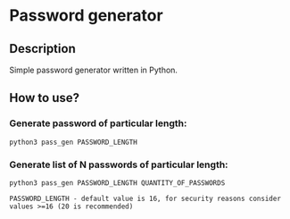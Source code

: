 # Password generator

## Description
Simple password generator written in Python.

## How to use?

### Generate password of particular length:
```
python3 pass_gen PASSWORD_LENGTH
```

### Generate list of N passwords of particular length:
```
python3 pass_gen PASSWORD_LENGTH QUANTITY_OF_PASSWORDS
```

`
PASSWORD_LENGTH - default value is 16, for security reasons consider values >=16 (20 is recommended)
`

